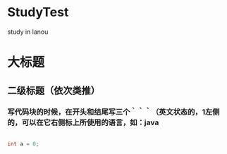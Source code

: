# StudyTest
study in lanou

# 大标题

## 二级标题（依次类推）

### 写代码块的时候，在开头和结尾写三个｀｀｀（英文状态的，1左侧的，可以在它右侧标上所使用的语言，如：java

```java

int a = 0;


```

